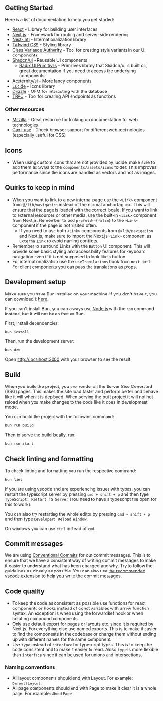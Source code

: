 ## Getting Started

Here is a list of documentation to help you get started:

- [React](https://react.dev/reference/react) - Library for building user interfaces
- [Next.js](https://nextjs.org/docs) - Framework for routing and server-side rendering
- [Next-intl](https://next-intl-docs.vercel.app/) - Internationalization library
- [Tailwind CSS](https://tailwindcss.com/docs) - Styling library
- [Class Variance Authority](https://beta.cva.style/) - Tool for creating style variants in our UI components
- [Shadcn/ui](https://ui.shadcn.com/docs) - Reusable UI components
  - [Radix UI Primitives](https://www.radix-ui.com/primitives/docs/overview/introduction) - Primitives library that Shadcn/ui is built on, great documentation if you need to access the underlying components
- [Aceternity/ui](https://ui.aceternity.com/components) - More fancy components
- [Lucide](https://lucide.dev/icons/) - Icons library
- [Drizzle](https://orm.drizzle.team/docs/overview) - ORM for interacting with the database
- [TRPC](https://trpc.io/docs) - Tool for creating API endpoints as functions

### Other resources

- [Mozilla](https://developer.mozilla.org/en-US/) - Great resource for looking up documentation for web technologies
- [Can I use](https://caniuse.com/) - Check browser support for different web technologies (especially useful for CSS)

## Icons

- When using custom icons that are not provided by lucide, make sure to add them as SVGs to the `components/assets/icons` folder. This improves performance since the icons are handled as vectors and not as images.

## Quirks to keep in mind

- When you want to link to a new internal page use the `<Link>` component from `@/lib/navigation` instead of the normal anchortag `<a>`. This will ensure that the page is loaded with the correct locale. If you want to link to external resources or other media, use the built-in `<Link>` component from Next.js. Remember to add `prefetch={false}` to the `<Link>` component if the page is not visited often.
  - If you need to use both `<Link>` components from `@/lib/navigation` and Next.js, make sure to import the Next.js `<Link>` component as `ExternalLink` to avoid naming conflicts.
- Remember to surround Links with the `Button` UI component. This will provide some basic styling and accessibility features for keyboard navigation even if it is not supposed to look like a button.
- For internationalization use the `useTranslations` hook from `next-intl`. For client components you can pass the translations as props.

## Development setup

Make sure you have Bun installed on your machine. If you don't have it, you can download it [here](https://bun.sh/docs/installation).

If you can't install Bun, you can always use [Node.js](https://nodejs.org/en/) with the `npm` command instead, but it will not be as fast as Bun.

First, install dependencies:

```bash
bun install
```

Then, run the development server:

```bash
bun dev
```

Open [http://localhost:3000](http://localhost:3000) with your browser to see the result.

## Build

When you build the project, you pre-render all the Server Side Generated (SSG) pages. This makes the site load faster and perform better and behave like it will when it is deployed. When serving the built project it will not hot reload when you make changes to the code like it does in development mode.

You can build the project with the following command:

```bash
bun run build
```

Then to serve the build locally, run:

```bash
bun run start
```

## Check linting and formatting

To check linting and formatting you run the respective command:

```bash
bun lint
```

If you are using vscode and are experiencing issues with types, you can restart the typescript server by pressing `cmd + shift + p` and then type `TypeScript: Restart TS Server` (You need to have a typescript file open for this to work).

You can also try restarting the whole editor by pressing `cmd + shift + p` and then type `Developer: Reload Window`.

On windows you can use `ctrl` instead of `cmd`.

## Commit messages

We are using [Conventional Commits](https://www.conventionalcommits.org/en/v1.0.0/) for our commit messages. This is to ensure that we have a consistent way of writing commit messages to make it easier to understand what has been changed and why. Try to follow the guidelines as closely as possible. You can also use [the recommended vscode extension](.vscode/extensions.json) to help you write the commit messages.

## Code quality

- To keep the code as consistent as possible use functions for react components or hooks instead of const variables with arrow function syntax. An exception is when using the forwardRef hook or when creating compound components.
- Only use default export for pages or layouts etc. since it is required by Next.js. For everything else use named exports. This is to make it easier to find the components in the codebase or change them without ending up with different names for the same component.
- Use `type` instead of `interface` for typescript types. This is to keep the code consistent and to make it easier to read. Aldso `type` is more flexible than `interface` since it can be used for unions and intersections.

### Naming conventions

- All layout components should end with Layout. For example: `DefaultLayout`.
- All page components should end with Page to make it clear it is a whole page. For example: `AboutPage`.
